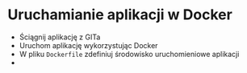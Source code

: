# Uruchamianie aplikacji w Docker
- Ściągnij aplikację z GITa
- Uruchom aplikację wykorzystując Docker
- W pliku `Dockerfile` zdefiniuj środowisko uruchomieniowe aplikacji
- 
